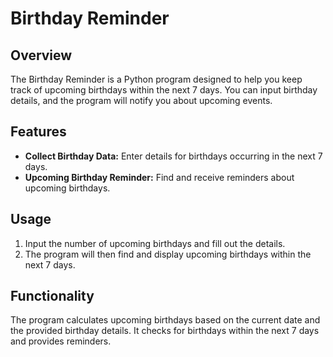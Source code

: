 # Birthday Reminder

## Overview

The Birthday Reminder is a Python program designed to help you keep track of upcoming birthdays within the next 7 days. You can input birthday details, and the program will notify you about upcoming events.

## Features

- **Collect Birthday Data:** Enter details for birthdays occurring in the next 7 days.
- **Upcoming Birthday Reminder:** Find and receive reminders about upcoming birthdays.


## Usage

1. Input the number of upcoming birthdays and fill out the details.
2. The program will then find and display upcoming birthdays within the next 7 days.

## Functionality

The program calculates upcoming birthdays based on the current date and the provided birthday details. It checks for birthdays within the next 7 days and provides reminders.

